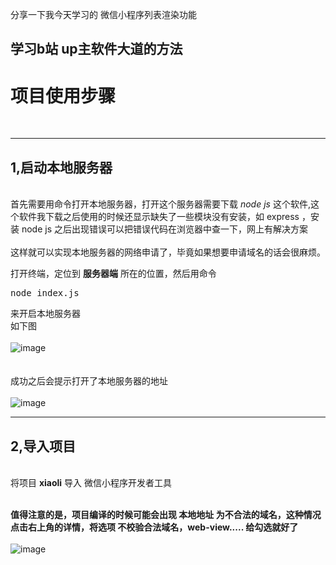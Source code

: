 分享一下我今天学习的 微信小程序列表渲染功能
## 学习b站 up主软件大道的方法<br>

# 项目使用步骤
<br>
<hr>
<h2>1,启动本地服务器</h2><br>
首先需要用命令打开本地服务器，打开这个服务器需要下载   <em>node js</em>     这个软件,这个软件我下载之后使用的时候还显示缺失了一些模块没有安装，如 express ，安装 node js 之后出现错误可以把错误代码在浏览器中查一下，网上有解决方案<br><br>
这样就可以实现本地服务器的网络申请了，毕竟如果想要申请域名的话会很麻烦。<br>

打开终端，定位到  <strong>服务器端</strong>   所在的位置，然后用命令  <pre>node index.js</pre> 

来开启本地服务器<br>
如下图<br><br>
![image](https://github.com/iszhixiang/images/blob/main/2024_11_21/minling.png)
<br><br><br>
成功之后会提示打开了本地服务器的地址<br><br>
![image](https://github.com/iszhixiang/images/blob/main/2024_11_21/Start%20the%20server.png)
<hr>

<h2>2,导入项目</h2>
<br>
将项目 <strong>xiaoli</strong>   导入 微信小程序开发者工具


<br>
<br>

<strong>值得注意的是，项目编译的时候可能会出现 本地地址 为不合法的域名，这种情况点击右上角的详情，将选项 不校验合法域名，web-view..... 给勾选就好了</strong><br><br>
![image](https://github.com/iszhixiang/images/blob/main/2024_11_21/Mini%20Program%20settings.png)

